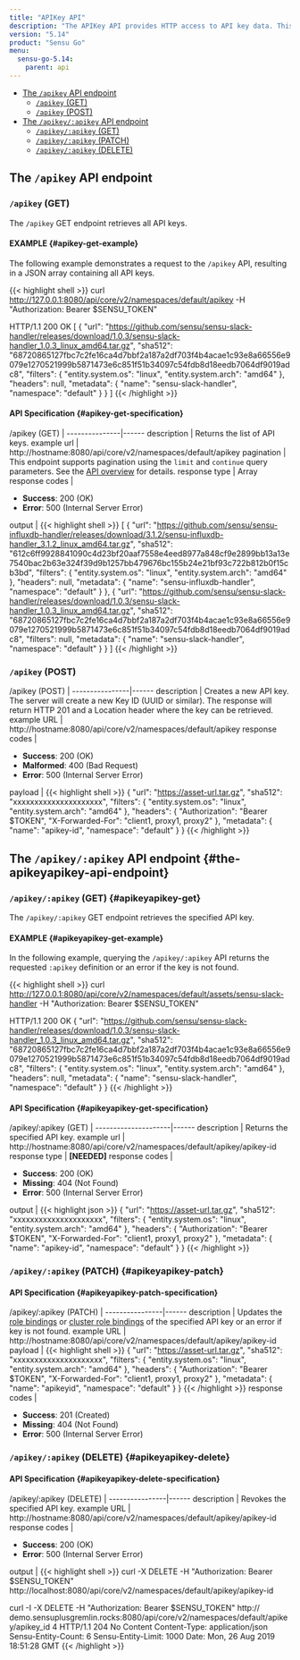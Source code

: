 ```yaml
---
title: "APIKey API"
description: "The APIKey API provides HTTP access to API key data. This is a reference for the APIKey API in Sensu Go, including examples for returning lists of API keys, creating API keys, and more. Read on for the full reference."
version: "5.14"
product: "Sensu Go"
menu:
  sensu-go-5.14:
    parent: api
---
```


- [The `/apikey` API endpoint](#the-apikey-api-endpoint)
	- [`/apikey` (GET)](#apikey-get)
	- [`/apikey` (POST)](#apikey-post)
- [The `/apikey/:apikey` API endpoint](#the-apikeyapikey-api-endpoint)
	- [`/apikey/:apikey` (GET)](#apikeyapikey-get)
  - [`/apikey/:apikey` (PATCH)](#apikeyapikey-patch)
  - [`/apikey/:apikey` (DELETE)](#apikeyapikey-delete)


## The `/apikey` API endpoint

### `/apikey` (GET)

The `/apikey` GET endpoint retrieves all API keys.

#### EXAMPLE {#apikey-get-example}

The following example demonstrates a request to the `/apikey` API, resulting in a JSON array containing all API keys.

{{< highlight shell >}}
curl http://127.0.0.1:8080/api/core/v2/namespaces/default/apikey -H "Authorization: Bearer $SENSU_TOKEN"

HTTP/1.1 200 OK
[
  {
    "url": "https://github.com/sensu/sensu-slack-handler/releases/download/1.0.3/sensu-slack-handler_1.0.3_linux_amd64.tar.gz",
    "sha512": "68720865127fbc7c2fe16ca4d7bbf2a187a2df703f4b4acae1c93e8a66556e9079e1270521999b5871473e6c851f51b34097c54fdb8d18eedb7064df9019adc8",
    "filters": {
      "entity.system.os": "linux",
      "entity.system.arch": "amd64"
    },
    "headers": null,
    "metadata": {
      "name": "sensu-slack-handler",
      "namespace": "default"
    }
  }
]
{{< /highlight >}}

#### API Specification {#apikey-get-specification}

/apikey (GET)  | 
---------------|------
description    | Returns the list of API keys.
example url    | http://hostname:8080/api/core/v2/namespaces/default/apikey
pagination     | This endpoint supports pagination using the `limit` and `continue` query parameters. See the [API overview][1] for details.
response type  | Array
response codes | <ul><li>**Success**: 200 (OK)</li><li>**Error**: 500 (Internal Server Error)</li></ul>
output         | {{< highlight shell >}}
[
  {
    "url": "https://github.com/sensu/sensu-influxdb-handler/releases/download/3.1.2/sensu-influxdb-handler_3.1.2_linux_amd64.tar.gz",
    "sha512": "612c6ff9928841090c4d23bf20aaf7558e4eed8977a848cf9e2899bb13a13e7540bac2b63e324f39d9b1257bb479676bc155b24e21bf93c722b812b0f15cb3bd",
    "filters": {
      "entity.system.os": "linux",
      "entity.system.arch": "amd64"
    },
    "headers": null,
    "metadata": {
      "name": "sensu-influxdb-handler",
      "namespace": "default"
    }
  },
  {
    "url": "https://github.com/sensu/sensu-slack-handler/releases/download/1.0.3/sensu-slack-handler_1.0.3_linux_amd64.tar.gz",
    "sha512": "68720865127fbc7c2fe16ca4d7bbf2a187a2df703f4b4acae1c93e8a66556e9079e1270521999b5871473e6c851f51b34097c54fdb8d18eedb7064df9019adc8",
    "filters": null,
    "metadata": {
      "name": "sensu-slack-handler",
      "namespace": "default"
    }
  }
]
{{< /highlight >}}

### `/apikey` (POST)

/apikey (POST) | 
----------------|------
description     | Creates a new API key. The server will create a new Key ID (UUID or similar). The response will return HTTP 201 and a Location header where the key can be retrieved.
example URL     | http://hostname:8080/api/core/v2/namespaces/default/apikey
response codes  | <ul><li>**Success**: 200 (OK)</li><li>**Malformed**: 400 (Bad Request)</li><li>**Error**: 500 (Internal Server Error)</li></ul>
payload         | {{< highlight shell >}}
{
  "url": "https://asset-url.tar.gz",
  "sha512": "xxxxxxxxxxxxxxxxxxxxx",
  "filters": {
    "entity.system.os": "linux",
    "entity.system.arch": "amd64"
  },
  "headers": {
    "Authorization": "Bearer $TOKEN",
    "X-Forwarded-For": "client1, proxy1, proxy2"
  },
  "metadata": {
    "name": "apikey-id",
    "namespace": "default"
  }
}
{{< /highlight >}}

## The `/apikey/:apikey` API endpoint {#the-apikeyapikey-api-endpoint}

### `/apikey/:apikey` (GET) {#apikeyapikey-get}

The `/apikey/:apikey` GET endpoint retrieves the specified API key.

#### EXAMPLE {#apikeyapikey-get-example}

In the following example, querying the `/apikey/:apikey` API returns the requested `:apikey` definition or an error if the key is not found.

{{< highlight shell >}}
curl http://127.0.0.1:8080/api/core/v2/namespaces/default/assets/sensu-slack-handler -H "Authorization: Bearer $SENSU_TOKEN"

HTTP/1.1 200 OK
{
  "url": "https://github.com/sensu/sensu-slack-handler/releases/download/1.0.3/sensu-slack-handler_1.0.3_linux_amd64.tar.gz",
  "sha512": "68720865127fbc7c2fe16ca4d7bbf2a187a2df703f4b4acae1c93e8a66556e9079e1270521999b5871473e6c851f51b34097c54fdb8d18eedb7064df9019adc8",
  "filters": {
    "entity.system.os": "linux",
    "entity.system.arch": "amd64"
  },
  "headers": null,
  "metadata": {
    "name": "sensu-slack-handler",
    "namespace": "default"
  }
}
{{< /highlight >}}

#### API Specification {#apikeyapikey-get-specification}

/apikey/:apikey (GET) | 
---------------------|------
description          | Returns the specified API key.
example url          | http://hostname:8080/api/core/v2/namespaces/default/apikey/apikey-id
response type        | **[NEEDED]**
response codes       | <ul><li>**Success**: 200 (OK)</li><li>**Missing**: 404 (Not Found)</li><li>**Error**: 500 (Internal Server Error)</li></ul>
output               | {{< highlight json >}}
{
  "url": "https://asset-url.tar.gz",
  "sha512": "xxxxxxxxxxxxxxxxxxxxx",
  "filters": {
    "entity.system.os": "linux",
    "entity.system.arch": "amd64"
  },
  "headers": {
    "Authorization": "Bearer $TOKEN",
    "X-Forwarded-For": "client1, proxy1, proxy2"
  },
  "metadata": {
    "name": "apikey-id",
    "namespace": "default"
  }
}
{{< /highlight >}}

### `/apikey/:apikey` (PATCH) {#apikeyapikey-patch}

#### API Specification {#apikeyapikey-patch-specification}

/apikey/:apikey (PATCH) | 
----------------|------
description     | Updates the [role bindings][2] or [cluster role bindings][3] of the specified API key or an error if key is not found.
example URL     | http://hostname:8080/api/core/v2/namespaces/default/apikey/apikey-id
payload         | {{< highlight shell >}}
{
  "url": "https://asset-url.tar.gz",
  "sha512": "xxxxxxxxxxxxxxxxxxxxx",
  "filters": {
    "entity.system.os": "linux",
    "entity.system.arch": "amd64"
  },
  "headers": {
    "Authorization": "Bearer $TOKEN",
    "X-Forwarded-For": "client1, proxy1, proxy2"
  },
  "metadata": {
    "name": "apikeyid",
    "namespace": "default"
  }
}
{{< /highlight >}}
response codes  | <ul><li>**Success**: 201 (Created)</li><li>**Missing**: 404 (Not Found)</li><li>**Error**: 500 (Internal Server Error)</li></ul>

### `/apikey/:apikey` (DELETE) {#apikeyapikey-delete}

#### API Specification {#apikeyapikey-delete-specification}

/apikey/:apikey (DELETE) | 
----------------|------
description     | Revokes the specified API key.
example URL     | http://hostname:8080/api/core/v2/namespaces/default/apikey/apikey-id
response codes  | <ul><li>**Success**: 200 (OK)</li><li>**Error**: 500 (Internal Server Error)</li></ul>
output                    | {{< highlight shell >}}
curl -X DELETE -H "Authorization: Bearer $SENSU_TOKEN"  http://localhost:8080/api/core/v2/namespaces/default/apikey/apikey-id 


 curl -I -X DELETE -H "Authorization: Bearer $SENSU_TOKEN"  http://
demo.sensuplusgremlin.rocks:8080/api/core/v2/namespaces/default/apikey/apikey_id
4
HTTP/1.1 204 No Content
Content-Type: application/json
Sensu-Entity-Count: 6
Sensu-Entity-Limit: 1000
Date: Mon, 26 Aug 2019 18:51:28 GMT
{{< /highlight >}}

[1]: ../overview#pagination
[2]: ../role-bindings/
[3]: ../cluster-role-bindings/

